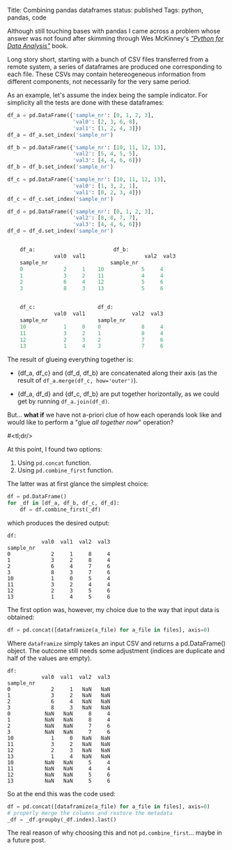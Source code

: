 Title: Combining pandas dataframes
status: published
Tags: python, pandas, code

Although still touching bases with pandas I came across a problem whose
answer was not found after skimming through Wes McKinney's [_"Python for Data
 Analysis"_](http://www.bookdepository.com/Python-for-Data-Analysis-Wes-McKinney/9781449319793)
book.

Long story short, starting with a bunch of CSV files transferred from a remote
system, a series of dataframes are produced one corresponding to each file.
These CSVs may contain hetereogeneous information from different components,
not necessarily for the very same period.

As an example, let's assume the index being the sample indicator. For simplicity
all the tests are done with these dataframes:


```python
df_a = pd.DataFrame({'sample_nr': [0, 1, 2, 3],
                     'val0': [2, 3, 6, 8],
                     'val1': [1, 2, 4, 3]})
df_a = df_a.set_index('sample_nr')

df_b = pd.DataFrame({'sample_nr': [10, 11, 12, 13],
                     'val2': [5, 4, 5, 5],
                     'val3': [4, 4, 6, 6]})
df_b = df_b.set_index('sample_nr')

df_c = pd.DataFrame({'sample_nr': [10, 11, 12, 13],
                     'val0': [1, 3, 2, 1],
                     'val1': [0, 2, 3, 4]})
df_c = df_c.set_index('sample_nr')

df_d = pd.DataFrame({'sample_nr': [0, 1, 2, 3],
                     'val2': [8, 8, 7, 7],
                     'val3': [4, 4, 6, 6]})
df_d = df_d.set_index('sample_nr')


    df_a:                         df_b:
               val0  val1                   val2  val3
    sample_nr                    sample_nr  
    0             2     1    10            5     4
    1             3     2    11            4     4
    2             6     4    12            5     6
    3             8     3    13            5     6


    df_c:                    df_d:
               val0  val1               val2  val3
    sample_nr                sample_nr
    10            1     0    0             8     4
    11            3     2    1             8     4
    12            2     3    2             7     6
    13            1     4    3             7     6
```


The result of glueing everything together is:

- {df_a, df_c} and {df_d, df_b} are concatenated along their axis (as the result
of `df_a.merge(df_c, how='outer')`).

- {df_a, df_d} and {df_c, df_b} are put together horizontally, as we could get
by running `df_a.join(df_d)`.


But... **what if** we have not a-priori clue of how each operands look like and
would like to perform a "glue *all together now*" operation?

#&lt;tl;dr/&gt;

At this point, I found two options:

1. Using `pd.concat` function.
2. Using `pd.combine_first` function.

The latter was at first glance the simplest choice:

```python
df = pd.DataFrame()
for _df in [df_a, df_b, df_c, df_d]:
    df = df.combine_first(_df)
```

which produces the desired output:

    df:
               val0  val1  val2  val3
    sample_nr
    0             2     1     8     4
    1             3     2     8     4
    2             6     4     7     6
    3             8     3     7     6
    10            1     0     5     4
    11            3     2     4     4
    12            2     3     5     6
    13            1     4     5     6


The first option was, however, my choice due to the way that input data is
obtained:

```python
df = pd.concat([dataframize(a_file) for a_file in files], axis=0)
```

Where `dataframize` simply takes an input CSV and returns a pd.DataFrame()
object.
The outcome still needs some adjustment (indices are duplicate and half of the 
values are empty).

    df:
               val0  val1  val2  val3
    sample_nr
    0             2     1   NaN   NaN
    1             3     2   NaN   NaN
    2             6     4   NaN   NaN
    3             8     3   NaN   NaN
    0           NaN   NaN     8     4
    1           NaN   NaN     8     4
    2           NaN   NaN     7     6
    3           NaN   NaN     7     6
    10            1     0   NaN   NaN
    11            3     2   NaN   NaN
    12            2     3   NaN   NaN
    13            1     4   NaN   NaN
    10          NaN   NaN     5     4
    11          NaN   NaN     4     4
    12          NaN   NaN     5     6
    13          NaN   NaN     5     6

So at the end this was the code used:

```python
df = pd.concat([dataframize(a_file) for a_file in files], axis=0)
# properly merge the columns and restore the metadata
_df = _df.groupby(_df.index).last()
```

The real reason of why choosing this and not `pd.combine_first`... maybe
in a future post.

